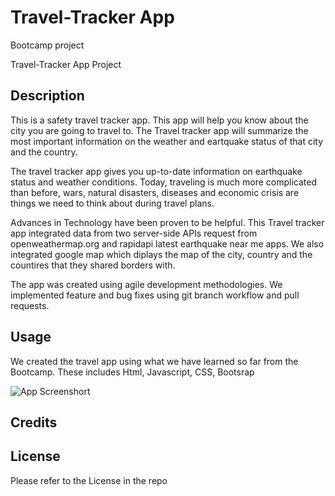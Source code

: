 # Travel-Tracker App
Bootcamp project

Travel-Tracker App Project


## Description

This is a safety travel tracker app. This app will help you know about the city you are going to travel to. The Travel tracker app will summarize the most important information on the weather and eartquake status of that city and the country.

The travel tracker app gives you up-to-date information on earthquake status and weather conditions. Today, traveling is much more complicated than before, wars, natural disasters, diseases and economic crisis are things we need to think about during travel plans.

Advances in Technology have been proven to be helpful. This Travel tracker app integrated data from two server-side APIs request from openweathermap.org and rapidapi latest earthquake near me apps. We also integrated google map which diplays the map of the city, country and the countires that they shared borders with.

The app was created using agile development methodologies. We implemented feature and bug fixes using git branch workflow and pull requests.



















## Usage

We created the travel app using what we have learned so far from the Bootcamp. These includes Html, Javascript, CSS, Bootsrap







![App Screenshort]()



## Credits




## License

Please refer to the License in the repo

